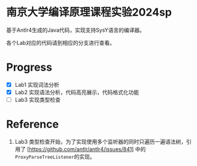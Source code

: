 # 南京大学编译原理课程实验2024sp

基于Antlr4生成的Java代码，实现支持SysY语言的编译器。

各个Lab对应的代码请到相应的分支进行查看。

# Progress

- [x] Lab1 实现词法分析
- [x] Lab2 实现语法分析，代码高亮展示，代码格式化功能
- [ ] Lab3 实现类型检查

# Reference

1. Lab3 类型检查开始，为了实现使用多个监听器的同时只遍历一遍语法树，引用了 [https://github.com/antlr/antlr4/issues/841] 中的`ProxyParseTreeListener`的实现。
